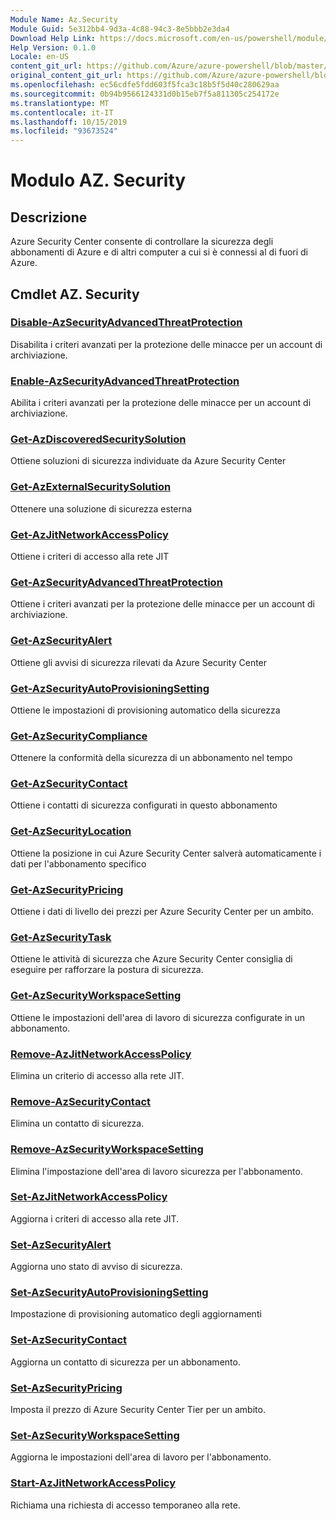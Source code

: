 ```yaml
---
Module Name: Az.Security
Module Guid: 5e312bb4-9d3a-4c88-94c3-8e5bbb2e3da4
Download Help Link: https://docs.microsoft.com/en-us/powershell/module/az.security
Help Version: 0.1.0
Locale: en-US
content_git_url: https://github.com/Azure/azure-powershell/blob/master/src/Security/Security/help/Az.Security.md
original_content_git_url: https://github.com/Azure/azure-powershell/blob/master/src/Security/Security/help/Az.Security.md
ms.openlocfilehash: ec56cdfe5fdd603f5fca3c18b5f5d40c280629aa
ms.sourcegitcommit: 0b94b9566124331d0b15eb7f5a811305c254172e
ms.translationtype: MT
ms.contentlocale: it-IT
ms.lasthandoff: 10/15/2019
ms.locfileid: "93673524"
---
```

# Modulo AZ. Security
## Descrizione
Azure Security Center consente di controllare la sicurezza degli abbonamenti di Azure e di altri computer a cui si è connessi al di fuori di Azure.

## Cmdlet AZ. Security
### [Disable-AzSecurityAdvancedThreatProtection](Disable-AzSecurityAdvancedThreatProtection.md)
Disabilita i criteri avanzati per la protezione delle minacce per un account di archiviazione.

### [Enable-AzSecurityAdvancedThreatProtection](Enable-AzSecurityAdvancedThreatProtection.md)
Abilita i criteri avanzati per la protezione delle minacce per un account di archiviazione.

### [Get-AzDiscoveredSecuritySolution](Get-AzDiscoveredSecuritySolution.md)
Ottiene soluzioni di sicurezza individuate da Azure Security Center

### [Get-AzExternalSecuritySolution](Get-AzExternalSecuritySolution.md)
Ottenere una soluzione di sicurezza esterna 

### [Get-AzJitNetworkAccessPolicy](Get-AzJitNetworkAccessPolicy.md)
Ottiene i criteri di accesso alla rete JIT

### [Get-AzSecurityAdvancedThreatProtection](Get-AzSecurityAdvancedThreatProtection.md)
Ottiene i criteri avanzati per la protezione delle minacce per un account di archiviazione.

### [Get-AzSecurityAlert](Get-AzSecurityAlert.md)
Ottiene gli avvisi di sicurezza rilevati da Azure Security Center

### [Get-AzSecurityAutoProvisioningSetting](Get-AzSecurityAutoProvisioningSetting.md)
Ottiene le impostazioni di provisioning automatico della sicurezza

### [Get-AzSecurityCompliance](Get-AzSecurityCompliance.md)
Ottenere la conformità della sicurezza di un abbonamento nel tempo

### [Get-AzSecurityContact](Get-AzSecurityContact.md)
Ottiene i contatti di sicurezza configurati in questo abbonamento

### [Get-AzSecurityLocation](Get-AzSecurityLocation.md)
Ottiene la posizione in cui Azure Security Center salverà automaticamente i dati per l'abbonamento specifico

### [Get-AzSecurityPricing](Get-AzSecurityPricing.md)
Ottiene i dati di livello dei prezzi per Azure Security Center per un ambito.

### [Get-AzSecurityTask](Get-AzSecurityTask.md)
Ottiene le attività di sicurezza che Azure Security Center consiglia di eseguire per rafforzare la postura di sicurezza.

### [Get-AzSecurityWorkspaceSetting](Get-AzSecurityWorkspaceSetting.md)
Ottiene le impostazioni dell'area di lavoro di sicurezza configurate in un abbonamento.

### [Remove-AzJitNetworkAccessPolicy](Remove-AzJitNetworkAccessPolicy.md)
Elimina un criterio di accesso alla rete JIT.

### [Remove-AzSecurityContact](Remove-AzSecurityContact.md)
Elimina un contatto di sicurezza.

### [Remove-AzSecurityWorkspaceSetting](Remove-AzSecurityWorkspaceSetting.md)
Elimina l'impostazione dell'area di lavoro sicurezza per l'abbonamento.

### [Set-AzJitNetworkAccessPolicy](Set-AzJitNetworkAccessPolicy.md)
Aggiorna i criteri di accesso alla rete JIT.

### [Set-AzSecurityAlert](Set-AzSecurityAlert.md)
Aggiorna uno stato di avviso di sicurezza.

### [Set-AzSecurityAutoProvisioningSetting](Set-AzSecurityAutoProvisioningSetting.md)
Impostazione di provisioning automatico degli aggiornamenti

### [Set-AzSecurityContact](Set-AzSecurityContact.md)
Aggiorna un contatto di sicurezza per un abbonamento.

### [Set-AzSecurityPricing](Set-AzSecurityPricing.md)
Imposta il prezzo di Azure Security Center Tier per un ambito.

### [Set-AzSecurityWorkspaceSetting](Set-AzSecurityWorkspaceSetting.md)
Aggiorna le impostazioni dell'area di lavoro per l'abbonamento.

### [Start-AzJitNetworkAccessPolicy](Start-AzJitNetworkAccessPolicy.md)
Richiama una richiesta di accesso temporaneo alla rete.

